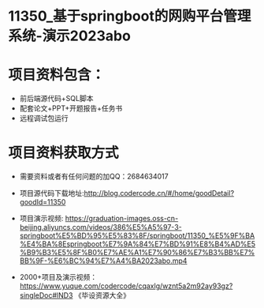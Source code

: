 #  11350_基于springboot的网购平台管理系统-演示2023abo
 
# 项目资料包含：
* 前后端源代码+SQL脚本
* 配套论文+PPT+开题报告+任务书
* 远程调试包运行

# 项目资料获取方式
* 需要资料或者有任何问题的加QQ：2684634017
* 项目源代码下载地址:http://blog.codercode.cn/#/home/goodDetail?goodId=11350

* 项目演示视频:  https://graduation-images.oss-cn-beijing.aliyuncs.com/videos/386%E5%A5%97-3-springboot%E5%BD%95%E5%83%8F/springboot/11350_%E5%9F%BA%E4%BA%8Espringboot%E7%9A%84%E7%BD%91%E8%B4%AD%E5%B9%B3%E5%8F%B0%E7%AE%A1%E7%90%86%E7%B3%BB%E7%BB%9F-%E6%BC%94%E7%A4%BA2023abo.mp4


* 2000+项目及演示视频：https://www.yuque.com/codercode/cqaxlg/wznt5a2m92ay93gz?singleDoc#lND3 《毕设资源大全》






